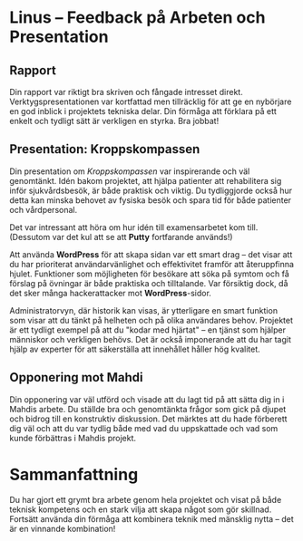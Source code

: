 # Linus – Feedback på Arbeten och Presentation

## Rapport

Din rapport var riktigt bra skriven och fångade intresset direkt. Verktygspresentationen var kortfattad men tillräcklig för att ge en nybörjare en god inblick i projektets tekniska delar. Din förmåga att förklara på ett enkelt och tydligt sätt är verkligen en styrka. Bra jobbat!

## Presentation: Kroppskompassen

Din presentation om _Kroppskompassen_ var inspirerande och väl genomtänkt. Idén bakom projektet, att hjälpa patienter att rehabilitera sig inför sjukvårdsbesök, är både praktisk och viktig. Du tydliggjorde också hur detta kan minska behovet av fysiska besök och spara tid för både patienter och vårdpersonal.

Det var intressant att höra om hur idén till examensarbetet kom till. (Dessutom var det kul att se att **Putty** fortfarande används!)

Att använda **WordPress** för att skapa sidan var ett smart drag – det visar att du har prioriterat användarvänlighet och effektivitet framför att återuppfinna hjulet. Funktioner som möjligheten för besökare att söka på symtom och få förslag på övningar är både praktiska och tilltalande. Var försiktig dock, då det sker många hackerattacker mot **WordPress**-sidor.

Administratorvyn, där historik kan visas, är ytterligare en smart funktion som visar att du tänkt på helheten och på olika användares behov. Projektet är ett tydligt exempel på att du "kodar med hjärtat" – en tjänst som hjälper människor och verkligen behövs. Det är också imponerande att du har tagit hjälp av experter för att säkerställa att innehållet håller hög kvalitet.

## Opponering mot Mahdi

Din opponering var väl utförd och visade att du lagt tid på att sätta dig in i Mahdis arbete. Du ställde bra och genomtänkta frågor som gick på djupet och bidrog till en konstruktiv diskussion. Det märktes att du hade förberett dig väl och att du var tydlig både med vad du uppskattade och vad som kunde förbättras i Mahdis projekt.

# Sammanfattning

Du har gjort ett grymt bra arbete genom hela projektet och visat på både teknisk kompetens och en stark vilja att skapa något som gör skillnad. Fortsätt använda din förmåga att kombinera teknik med mänsklig nytta – det är en vinnande kombination!
